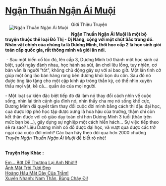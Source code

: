 <a href="https://utruyen.com/ngan-thuan-ngan-ai-muoi/4886/" title="Ngận Thuần Ngận Ái Muội"><h1>Ngận Thuần Ngận Ái Muội</h1></a><div style="display:table"><img align="right" style="float: left; padding: 10px;" src="https://utruyen.com/images/story/200x260/ngan-thuan-ngan-ai-muoi.jpg" alt="Ngận Thuần Ngận Ái Muội">Giới Thiệu Truyện<p></p><strong>Ngận Thuần Ngận Ái Muội là một bộ truyện thuộc thể loại <strong>Đô Thị - Dị Năng</strong>, cộng với một chút Sắc trong đó. Nhân vật chính của chúng ta là Dương Minh, thời học cấp 2 là học sinh giỏi toán cấp quốc gia, rất thông mình và giỏi ăn nói.</strong><p></p> - Sau một biến cố lúc đó, lên cấp 3, Dương Minh trở thành một học sinh cá biệt, suốt ngày đánh nhau, học hành sa sút, ăn chơi lêu lổng, tuy nhiên, cơ bản vẫn là người "tốt", không chủ động gây sự với ai bao giờ. Một lần tình cờ giúp một ông lão bán hàng rong bên đường khỏi bọn du côn. Sau đó nó được ông lão tặng cho một cặp kính áp tròng thần kỳ, có thể nhìn xuyên thấu mọi vật, kể cả... quần áo của mọi người.<p></p>- Một loạt sự kiện đặc biệt tiếp đó đã làm nó thay đổi cách nhìn về cuộc sống, nhìn lại tình cảnh gia đình nó, nhìn thấy cha mẹ nó sống khổ cực, Dương Minh đã quyết tâm thay đổi cuộc đời mình bằng cách thi đậu đại học, cua được lớp phó học tập được xưng là hoa hậu của trường, thậm chí còn kết thân được với cô giáo dạy toán chỉ hơn Dương Minh 3 tuổi (thân trên mức bạn bè...), gây dựng sự nghiệp một cách hiển hách... Sự việc tiếp theo sẽ ra sao? Liệu Dương minh có đỗ được đại học, và vượt qua được các trở ngại của cuộc đời mình? Các bạn hãy theo dõi qua hơn 2000 chương <em>Truyện Ngận Thuần Ngận Ái Muội</em> để biết rõ nhé!</div><p><br><b>Truyện Hay Khác :</b></p><a href="https://utruyen.com/em-bot-de-thuong-lai-anh-nho/16067/" alt="Em... Bớt Dễ Thương Lại Anh Nhờ!!!">Em... Bớt Dễ Thương Lại Anh Nhờ!!!</a><br/><a href="https://truyenngontinhay.wordpress.com/2019/10/03/anh-mat-troi-tuoi-dep/" alt="Ánh Mặt Trời Tươi Đẹp">Ánh Mặt Trời Tươi Đẹp</a><br/><a href="https://truyenngontinhay.wordpress.com/2019/10/03/hoang-hau-mat-day-cua-tram/" alt="Hoàng Hậu Mặt Dày Của Trẫm!">Hoàng Hậu Mặt Dày Của Trẫm!</a><br/><a href="https://truyenngontinhay.wordpress.com/2019/10/03/xuyen-nhanh-nam-than-bung-chay-di/" alt="Xuyên Nhanh: Nam Thần, Bùng Cháy Đi!">Xuyên Nhanh: Nam Thần, Bùng Cháy Đi!</a><br/>